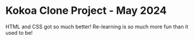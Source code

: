 # Kokoa Clone Project - May 2024

HTML and CSS got so much better! Re-learning is so much more fun than it used to be!
